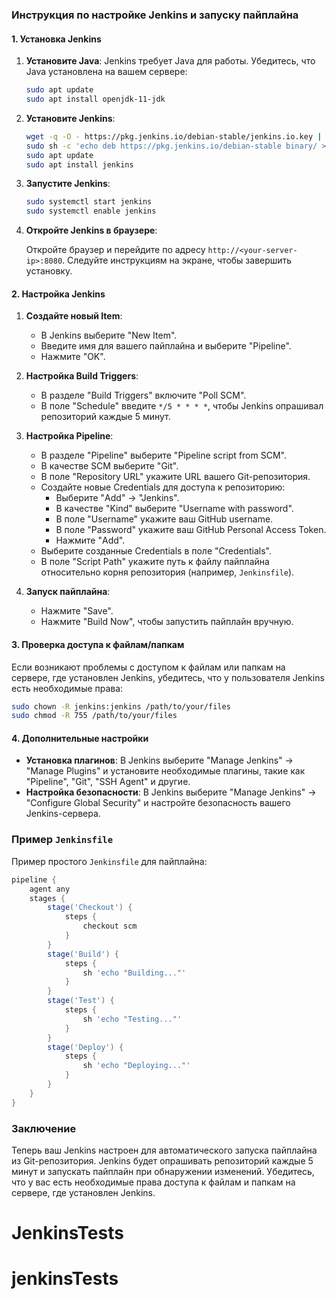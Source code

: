 ### Инструкция по настройке Jenkins и запуску пайплайна

#### 1. Установка Jenkins

1. **Установите Java**: Jenkins требует Java для работы. Убедитесь, что Java установлена на вашем сервере:

   ```sh
   sudo apt update
   sudo apt install openjdk-11-jdk
   ```

2. **Установите Jenkins**:

   ```sh
   wget -q -O - https://pkg.jenkins.io/debian-stable/jenkins.io.key | sudo apt-key add -
   sudo sh -c 'echo deb https://pkg.jenkins.io/debian-stable binary/ > /etc/apt/sources.list.d/jenkins.list'
   sudo apt update
   sudo apt install jenkins
   ```

3. **Запустите Jenkins**:

   ```sh
   sudo systemctl start jenkins
   sudo systemctl enable jenkins
   ```

4. **Откройте Jenkins в браузере**:

   Откройте браузер и перейдите по адресу `http://<your-server-ip>:8080`. Следуйте инструкциям на экране, чтобы завершить установку.

#### 2. Настройка Jenkins

1. **Создайте новый Item**:

   - В Jenkins выберите "New Item".
   - Введите имя для вашего пайплайна и выберите "Pipeline".
   - Нажмите "OK".

2. **Настройка Build Triggers**:

   - В разделе "Build Triggers" включите "Poll SCM".
   - В поле "Schedule" введите `*/5 * * * *`, чтобы Jenkins опрашивал репозиторий каждые 5 минут.

3. **Настройка Pipeline**:

   - В разделе "Pipeline" выберите "Pipeline script from SCM".
   - В качестве SCM выберите "Git".
   - В поле "Repository URL" укажите URL вашего Git-репозитория.
   - Создайте новые Credentials для доступа к репозиторию:
     - Выберите "Add" -> "Jenkins".
     - В качестве "Kind" выберите "Username with password".
     - В поле "Username" укажите ваш GitHub username.
     - В поле "Password" укажите ваш GitHub Personal Access Token.
     - Нажмите "Add".
   - Выберите созданные Credentials в поле "Credentials".
   - В поле "Script Path" укажите путь к файлу пайплайна относительно корня репозитория (например, `Jenkinsfile`).

4. **Запуск пайплайна**:

   - Нажмите "Save".
   - Нажмите "Build Now", чтобы запустить пайплайн вручную.

#### 3. Проверка доступа к файлам/папкам

Если возникают проблемы с доступом к файлам или папкам на сервере, где установлен Jenkins, убедитесь, что у пользователя Jenkins есть необходимые права:

```sh
sudo chown -R jenkins:jenkins /path/to/your/files
sudo chmod -R 755 /path/to/your/files
```

#### 4. Дополнительные настройки

- **Установка плагинов**: В Jenkins выберите "Manage Jenkins" -> "Manage Plugins" и установите необходимые плагины, такие как "Pipeline", "Git", "SSH Agent" и другие.
- **Настройка безопасности**: В Jenkins выберите "Manage Jenkins" -> "Configure Global Security" и настройте безопасность вашего Jenkins-сервера.

### Пример `Jenkinsfile`

Пример простого `Jenkinsfile` для пайплайна:

```groovy
pipeline {
    agent any
    stages {
        stage('Checkout') {
            steps {
                checkout scm
            }
        }
        stage('Build') {
            steps {
                sh 'echo "Building..."'
            }
        }
        stage('Test') {
            steps {
                sh 'echo "Testing..."'
            }
        }
        stage('Deploy') {
            steps {
                sh 'echo "Deploying..."'
            }
        }
    }
}
```

### Заключение

Теперь ваш Jenkins настроен для автоматического запуска пайплайна из Git-репозитория. Jenkins будет опрашивать репозиторий каждые 5 минут и запускать пайплайн при обнаружении изменений. Убедитесь, что у вас есть необходимые права доступа к файлам и папкам на сервере, где установлен Jenkins.

# JenkinsTests
# jenkinsTests
